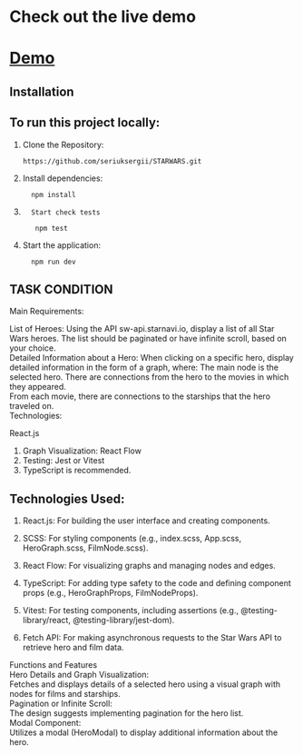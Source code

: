 
# Check out the live demo

# [Demo](https://starwars-one-mu.vercel.app)

## Installation

## To run this project locally:

1.  Clone the Repository:

        https://github.com/seriuksergii/STARWARS.git

2.  Install dependencies:

          npm install

3.       Start check tests

          npm test

4.  Start the application:

          npm run dev

## TASK CONDITION

Main Requirements:

List of Heroes: Using the API sw-api.starnavi.io, display a list of all Star Wars heroes. The list should be paginated or have infinite scroll, based on your choice.  
Detailed Information about a Hero: When clicking on a specific hero, display detailed information in the form of a graph, where:
The main node is the selected hero.
There are connections from the hero to the movies in which they appeared.  
From each movie, there are connections to the starships that the hero traveled on.  
Technologies:

React.js

1. Graph Visualization: React Flow
2. Testing: Jest or Vitest
3. TypeScript is recommended.

## Technologies Used:

1. React.js:
   For building the user interface and creating components.

2. SCSS:
   For styling components (e.g., index.scss, App.scss, HeroGraph.scss, FilmNode.scss).

3. React Flow:
   For visualizing graphs and managing nodes and edges.

4. TypeScript:
   For adding type safety to the code and defining component props (e.g., HeroGraphProps, FilmNodeProps).

5. Vitest:
   For testing components, including assertions (e.g., @testing-library/react, @testing-library/jest-dom).

6. Fetch API:
   For making asynchronous requests to the Star Wars API to retrieve hero and film data.

Functions and Features  
Hero Details and Graph Visualization:  
Fetches and displays details of a selected hero using a visual graph with nodes for films and starships.  
Pagination or Infinite Scroll:  
The design suggests implementing pagination for the hero list.  
Modal Component:  
Utilizes a modal (HeroModal) to display additional information about the hero.
